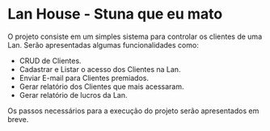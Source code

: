 Lan House - Stuna que eu mato
=========

O projeto consiste em um simples sistema para controlar os clientes de uma Lan. Serão apresentadas algumas funcionalidades como:

* CRUD de Clientes.
* Cadastrar e Listar o acesso dos Clientes na Lan.
* Enviar E-mail para Clientes premiados.
* Gerar relatório dos Clientes que mais acessaram.
* Gerar relatório de lucros da Lan.

Os passos necessários para a execução do projeto serão apresentados em breve.
